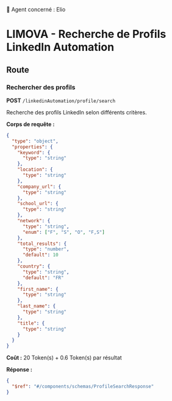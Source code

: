 🧠 Agent concerné : Elio
# LIMOVA - Recherche de Profils LinkedIn Automation

## Route

### Rechercher des profils
**POST** `/linkedinAutomation/profile/search`

Recherche des profils LinkedIn selon différents critères.

**Corps de requête :**
```json
{
  "type": "object",
  "properties": {
    "keyword": {
      "type": "string"
    },
    "location": {
      "type": "string"
    },
    "company_url": {
      "type": "string"
    },
    "school_url": {
      "type": "string"
    },
    "network": {
      "type": "string",
      "enum": ["F", "S", "O", "F,S"]
    },
    "total_results": {
      "type": "number",
      "default": 10
    },
    "country": {
      "type": "string",
      "default": "FR"
    },
    "first_name": {
      "type": "string"
    },
    "last_name": {
      "type": "string"
    },
    "title": {
      "type": "string"
    }
  }
}
```

**Coût :** 20 Token(s) + 0.6 Token(s) par résultat

**Réponse :**
```json
{
  "$ref": "#/components/schemas/ProfileSearchResponse"
}
``` 